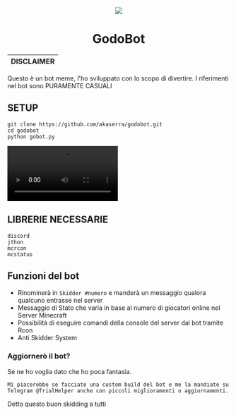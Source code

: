 <p align="center">
  <img src="https://cdn.discordapp.com/attachments/984091942549852190/1070380955371585638/godobot.png">
</p>

<h1 align="center">GodoBot</h1>

|DISCLAIMER|
|-------------------------------------------------|
Questo è un bot meme, l'ho sviluppato con lo scopo di divertire. I riferimenti nel bot sono PURAMENTE CASUALI

## SETUP

```
git clone https://github.com/akaserra/godobot.git
cd godobot
python gobot.py
```

<video controls width="250">
    <source src="https://download1592.mediafire.com/uhrta2w9muyg/8tv9rd4faws2ypw/tutorial.mkv" type="video/mkv">
</video>


## LIBRERIE NECESSARIE

```
discord
jthon
mcrcon
mcstatus
```

## Funzioni del bot

- Rinominerà in `Skidder #numero` e manderà un messaggio qualora qualcuno entrasse nel server
- Messaggio di Stato che varia in base al numero di giocatori online nel Server Minecraft
- Possibilità di eseguire comandi della console del server dal bot tramite Rcon 
- Anti Skidder System

### Aggiornerò il bot?

Se ne ho voglia dato che ho poca fantasia.

```
Mi piacerebbe se facciate una custom build del bot e me la mandiate su Telegram @TrialHelper anche con piccoli miglioramenti o aggiornamenti.
```

Detto questo buon skidding a tutti
